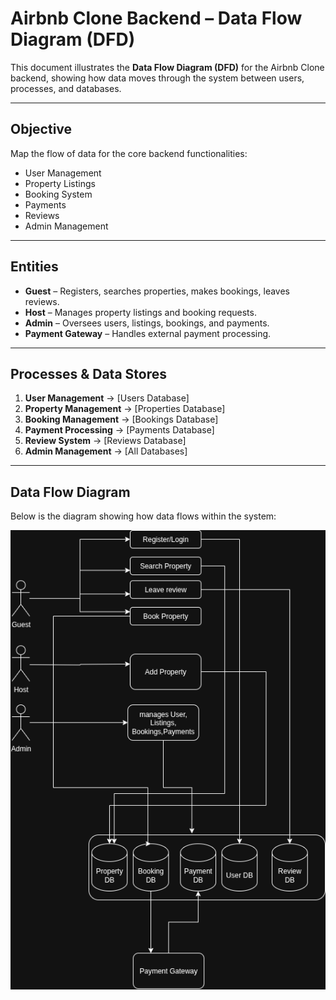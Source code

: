 # Airbnb Clone Backend – Data Flow Diagram (DFD)

This document illustrates the **Data Flow Diagram (DFD)** for the Airbnb Clone backend, showing how data moves through the system between users, processes, and databases.

---

## Objective
Map the flow of data for the core backend functionalities:
- User Management
- Property Listings
- Booking System
- Payments
- Reviews
- Admin Management

---

## Entities
- **Guest** – Registers, searches properties, makes bookings, leaves reviews.  
- **Host** – Manages property listings and booking requests.  
- **Admin** – Oversees users, listings, bookings, and payments.  
- **Payment Gateway** – Handles external payment processing.  

---

## Processes & Data Stores
1. **User Management** → [Users Database]  
2. **Property Management** → [Properties Database]  
3. **Booking Management** → [Bookings Database]  
4. **Payment Processing** → [Payments Database]  
5. **Review System** → [Reviews Database]  
6. **Admin Management** → [All Databases]  

---

## Data Flow Diagram

Below is the diagram showing how data flows within the system:

![Airbnb Backend Data Flow](./data-flow.png)


